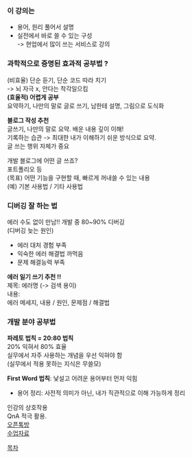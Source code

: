 ### 이 강의는    
- 용어, 원리 풀어서 설명   
- 실전에서 바로 쓸 수 있는 구성    
 -> 현업에서 많이 쓰는 서비스로 강의   
   
### 과학적으로 증명된 효과적 공부법 ?   
(비효율) 단순 듣기, 단순 코드 따라 치기   
-> 뇌 자극 x, 안다는 착각일으킴   
**(효율적) 어렵게 공부**   
요약하기, 나만의 말로 글로 쓰기, 남한테 설명, 그림으로 도식화   
   
**블로그 작성 추천**   
글쓰기, 나만의 말로 요약. 배운 내용 깊이 이해!   
기록하는 습관 -> 최대한 내가 이해하기 쉬운 방식으로 요약.    
글 쓰는 행위 자체가 중요   
   
개발 블로그에 어떤 글 쓰죠?   
포트폴리오 등   
(목표) 어떤 기능을 구현할 때, 빠르게 꺼내쓸 수 있는 내용   
(예) 기본 사용법 / 기타 사용법   
   
### 디버깅 잘 하는 법   
에러 수도 없이 만남!! 개발 중 80~90% 디버깅   
(디버깅 늦는 원인)   
- 에러 대처 경험 부족   
- 익숙한 에러 해결법 까먹음   
- 문제 해결능력 부족   
   
**에러 일기 쓰기 추천 !!**   
제목: 에러명 (-> 검색 용이)   
내용:   
에러 메세지, 내용 / 원인, 문제점 / 해결법   
   
### 개발 분야 공부법 
**파레토 법칙 = 20:80 법칙**  
20% 익혀서 80% 효율   
실무에서 자주 사용하는 개념을 우선 익혀야 함    
(실무에서 적용 못하는 지식은 무쓸모)   
   
**First Word 법칙**: 낯설고 어려운 용어부터 먼저 익힘   
 - 용어 정리: 사전적 의미가 아닌, 내가 직관적으로 이해 가능하게 정리   
   
인강의 상호작용    
QnA 적극 활용.    
[오픈톡방](https://open.kakao.com/o/sIvZoWTf)   
[수업자료](https://jscode.notion.site/2a38dc67ca1448f7ab350e40b89abd5a)   
   
[목차](https://garamgaram5.github.io/blog) 